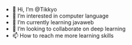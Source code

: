 - 👋 Hi, I’m @Tikkyo
- 👀 I’m interested in computer language
- 🌱 I’m currently learning javaweb
- 💞️ I’m looking to collaborate on deep learning
- 📫 How to reach me more learning skills

<!---
Tikkyo/Tikkyo is a ✨ special ✨ repository because its `README.md` (this file) appears on your GitHub profile.
You can click the Preview link to take a look at your changes.
--->

